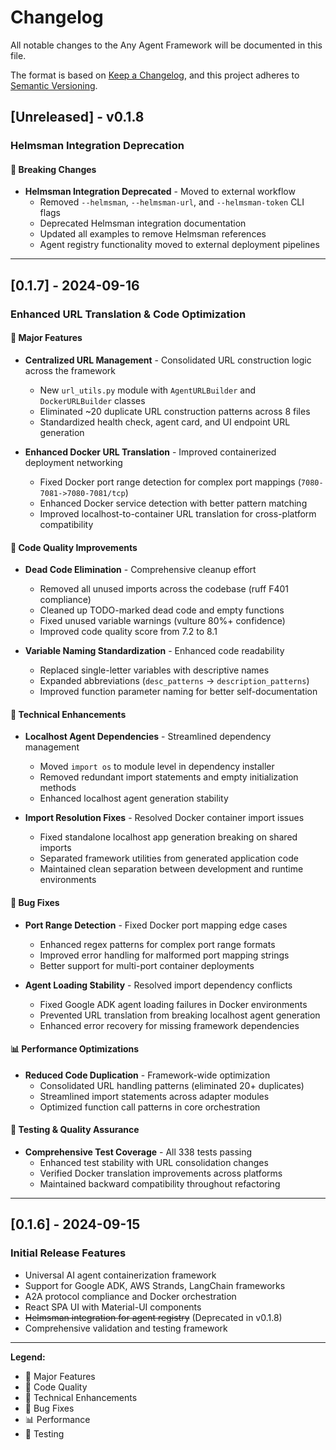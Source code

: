 # Changelog

All notable changes to the Any Agent Framework will be documented in this file.

The format is based on [Keep a Changelog](https://keepachangelog.com/en/1.0.0/),
and this project adheres to [Semantic Versioning](https://semver.org/spec/v2.0.0.html).

## [Unreleased] - v0.1.8

### Helmsman Integration Deprecation

#### 🔧 Breaking Changes
- **Helmsman Integration Deprecated** - Moved to external workflow
  - Removed `--helmsman`, `--helmsman-url`, and `--helmsman-token` CLI flags
  - Deprecated Helmsman integration documentation
  - Updated all examples to remove Helmsman references
  - Agent registry functionality moved to external deployment pipelines

---

## [0.1.7] - 2024-09-16

### Enhanced URL Translation & Code Optimization

#### 🚀 Major Features
- **Centralized URL Management** - Consolidated URL construction logic across the framework
  - New `url_utils.py` module with `AgentURLBuilder` and `DockerURLBuilder` classes
  - Eliminated ~20 duplicate URL construction patterns across 8 files
  - Standardized health check, agent card, and UI endpoint URL generation

- **Enhanced Docker URL Translation** - Improved containerized deployment networking
  - Fixed Docker port range detection for complex port mappings (`7080-7081->7080-7081/tcp`)
  - Enhanced Docker service detection with better pattern matching
  - Improved localhost-to-container URL translation for cross-platform compatibility

#### 🧹 Code Quality Improvements
- **Dead Code Elimination** - Comprehensive cleanup effort
  - Removed all unused imports across the codebase (ruff F401 compliance)
  - Cleaned up TODO-marked dead code and empty functions
  - Fixed unused variable warnings (vulture 80%+ confidence)
  - Improved code quality score from 7.2 to 8.1

- **Variable Naming Standardization** - Enhanced code readability
  - Replaced single-letter variables with descriptive names
  - Expanded abbreviations (`desc_patterns` → `description_patterns`)
  - Improved function parameter naming for better self-documentation

#### 🔧 Technical Enhancements
- **Localhost Agent Dependencies** - Streamlined dependency management
  - Moved `import os` to module level in dependency installer
  - Removed redundant import statements and empty initialization methods
  - Enhanced localhost agent generation stability

- **Import Resolution Fixes** - Resolved Docker container import issues
  - Fixed standalone localhost app generation breaking on shared imports
  - Separated framework utilities from generated application code
  - Maintained clean separation between development and runtime environments

#### 🐛 Bug Fixes
- **Port Range Detection** - Fixed Docker port mapping edge cases
  - Enhanced regex patterns for complex port range formats
  - Improved error handling for malformed port mapping strings
  - Better support for multi-port container deployments

- **Agent Loading Stability** - Resolved import dependency conflicts
  - Fixed Google ADK agent loading failures in Docker environments
  - Prevented URL translation from breaking localhost agent generation
  - Enhanced error recovery for missing framework dependencies

#### 📊 Performance Optimizations
- **Reduced Code Duplication** - Framework-wide optimization
  - Consolidated URL handling patterns (eliminated 20+ duplicates)
  - Streamlined import statements across adapter modules
  - Optimized function call patterns in core orchestration

#### 🧪 Testing & Quality Assurance
- **Comprehensive Test Coverage** - All 338 tests passing
  - Enhanced test stability with URL consolidation changes
  - Verified Docker translation improvements across platforms
  - Maintained backward compatibility throughout refactoring

---

## [0.1.6] - 2024-09-15

### Initial Release Features
- Universal AI agent containerization framework
- Support for Google ADK, AWS Strands, LangChain frameworks
- A2A protocol compliance and Docker orchestration
- React SPA UI with Material-UI components
- ~~Helmsman integration for agent registry~~ (Deprecated in v0.1.8)
- Comprehensive validation and testing framework

---

**Legend:**
- 🚀 Major Features
- 🧹 Code Quality
- 🔧 Technical Enhancements
- 🐛 Bug Fixes
- 📊 Performance
- 🧪 Testing